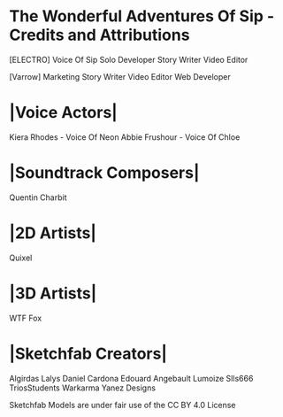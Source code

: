 # The Wonderful Adventures Of Sip - Credits and Attributions

[ELECTRO]
Voice Of Sip
Solo Developer
Story Writer
Video Editor


[Varrow]
Marketing
Story Writer
Video Editor
Web Developer


# |Voice Actors|
Kiera Rhodes - Voice Of Neon
Abbie Frushour - Voice Of Chloe


# |Soundtrack Composers|
Quentin Charbit


# |2D Artists|
Quixel


# |3D Artists|
WTF Fox

# |Sketchfab Creators|
Algirdas Lalys
Daniel Cardona
Edouard Angebault
Lumoize
Slls666
TriosStudents
Warkarma
Yanez Designs

Sketchfab Models are under fair use of the CC BY 4.0 License